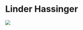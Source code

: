 <h1>Linder Hassinger</h1>
<img src="https://yt3.ggpht.com/-ttXPRctPHpA/AAAAAAAAAAI/AAAAAAAAAAA/wmu6Dj6uu0c/s900-c-k-no-mo-rj-c0xffffff/photo.jpg">
